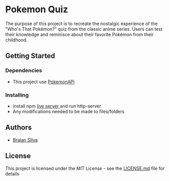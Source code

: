 # Pokemon Quiz

The purpose of this project is to recreate the nostalgic experience of the "Who's That Pokémon?" quiz from the classic anime series. Users can test their knowledge and reminisce about their favorite Pokémon from their childhood.

## Getting Started

### Dependencies

* This project use [PokemonAPi](https://pokeapi.co/)

### Installing

* install npm [live server ](https://www.npmjs.com/package/live-server) and run http-server
* Any modifications needed to be made to files/folders


## Authors

*  [Braian SIlva](https://github.com/BraianS)


## License

This project is licensed under the MIT License - see the [LICENSE.md](LICENSE.md) file for details